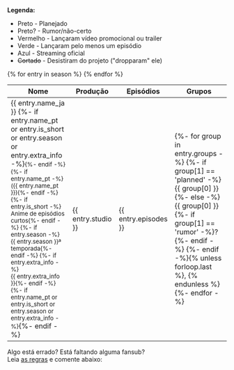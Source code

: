 **Legenda:**

* Preto - Planejado
* Preto? - Rumor/não-certo
* <span class="season-trailer">Vermelho</span> - Lançaram vídeo promocional ou trailer
* <span class="season-active">Verde</span> - Lançaram pelo menos um episódio
* <span class="season-stream">Azul</span> - Streaming oficial
* ~~Cortado~~ - Desistiram do projeto ("dropparam" ele)

<!-- Só um aviso: apesar da tentativa de organização esse template está uma bagunça -->
<table>
  <thead><tr><th>Nome</th><th>Produção</th><th>Episódios</th><th>Grupos</th></tr></thead>
  <tbody>{% for entry in season %}
    <tr>
      <td>{{ entry.name_ja }}
        {%- if entry.name_pt or entry.is_short or entry.season or entry.extra_info -%}<small>{%- endif -%}
        {%- if entry.name_pt -%}<br>({{ entry.name_pt }}){%- endif -%}
        {%- if entry.is_short -%}<br>Anime de episódios curtos{%- endif -%}
        {%- if entry.season -%}<br>{{ entry.season }}ª temporada{%- endif -%}
        {%- if entry.extra_info -%}<br>{{ entry.extra_info }}{%- endif -%}
        {%- if entry.name_pt or entry.is_short or entry.season or entry.extra_info -%}</small>{%- endif -%}
      </td>
      <td>{{ entry.studio }}</td>
      <td>{{ entry.episodes }}</td>
      <td>{%- for group in entry.groups -%}
        {%- if group[1] == 'planned' -%}{{ group[0] }}{%- else -%}
        <span class="season-{{ group[1] }}">{{ group[0] }}
          {%- if group[1] == 'rumor' -%}?{%- endif -%}
        </span>{%- endif -%}{% unless forloop.last %}, {% endunless %}
      {%- endfor -%}</td>
    </tr>
  {% endfor %}</tbody>
</table>

Algo está errado? Está faltando alguma fansub?  
Leia [as regras](../regras/) e comente abaixo:
